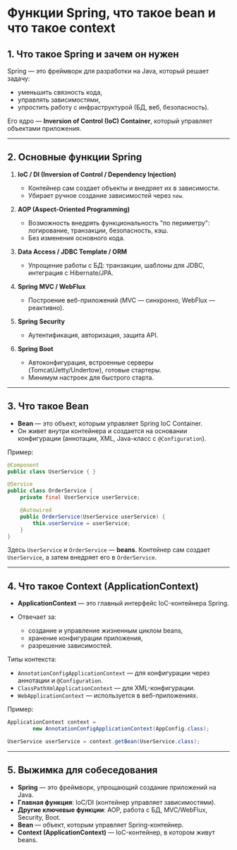 # Функции Spring, что такое bean и что такое context

## 1. Что такое Spring и зачем он нужен

Spring — это фреймворк для разработки на Java, который решает задачу:

* уменьшить связность кода,
* управлять зависимостями,
* упростить работу с инфраструктурой (БД, веб, безопасность).

Его ядро — **Inversion of Control (IoC) Container**, который управляет объектами приложения.

---

## 2. Основные функции Spring

1. **IoC / DI (Inversion of Control / Dependency Injection)**

    * Контейнер сам создает объекты и внедряет их в зависимости.
    * Убирает ручное создание зависимостей через `new`.

2. **AOP (Aspect-Oriented Programming)**

    * Возможность внедрять функциональность "по периметру": логирование, транзакции, безопасность, кэш.
    * Без изменения основного кода.

3. **Data Access / JDBC Template / ORM**

    * Упрощение работы с БД: транзакции, шаблоны для JDBC, интеграция с Hibernate/JPA.

4. **Spring MVC / WebFlux**

    * Построение веб-приложений (MVC — синхронно, WebFlux — реактивно).

5. **Spring Security**

    * Аутентификация, авторизация, защита API.

6. **Spring Boot**

    * Автоконфигурация, встроенные серверы (Tomcat/Jetty/Undertow), готовые стартеры.
    * Минимум настроек для быстрого старта.

---

## 3. Что такое Bean

* **Bean** — это объект, которым управляет Spring IoC Container.
* Он живет внутри контейнера и создается на основании конфигурации (аннотации, XML, Java-класс с `@Configuration`).

Пример:

```java
@Component
public class UserService { }
```

```java
@Service
public class OrderService {
    private final UserService userService;

    @Autowired
    public OrderService(UserService userService) {
        this.userService = userService;
    }
}
```

Здесь `UserService` и `OrderService` — **beans**. Контейнер сам создает `UserService`, а затем внедряет его в `OrderService`.

---

## 4. Что такое Context (ApplicationContext)

* **ApplicationContext** — это главный интерфейс IoC-контейнера Spring.
* Отвечает за:

    * создание и управление жизненным циклом beans,
    * хранение конфигурации приложения,
    * разрешение зависимостей.

Типы контекста:

* `AnnotationConfigApplicationContext` — для конфигурации через аннотации и `@Configuration`.
* `ClassPathXmlApplicationContext` — для XML-конфигурации.
* `WebApplicationContext` — используется в веб-приложениях.

Пример:

```java
ApplicationContext context =
        new AnnotationConfigApplicationContext(AppConfig.class);

UserService userService = context.getBean(UserService.class);
```

---

## 5. Выжимка для собеседования

* **Spring** — это фреймворк, упрощающий создание приложений на Java.
* **Главная функция**: IoC/DI (контейнер управляет зависимостями).
* **Другие ключевые функции**: AOP, работа с БД, MVC/WebFlux, Security, Boot.
* **Bean** — объект, которым управляет Spring-контейнер.
* **Context (ApplicationContext)** — IoC-контейнер, в котором живут beans.
